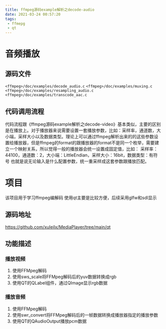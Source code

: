 ```yaml
---
title: ffmpeg源码example解析之decode-audio
date: 2021-03-24 00:57:20
tags:
 - ffmepg
 - qt
---
```

# 音频播放
## 源码文件
`<ffmpeg>/doc/examples/decode_audio.c`
`<ffmpeg>/doc/examples/muxing.c`
`<ffmpeg>/doc/examples/resampling_audio.c`
`<ffmpeg>/doc/examples/transcode_aac.c`

## 代码调用流程
代码流程跟《ffmpeg源码example解析之decode-video》基本类似，主要的区别是在播放上。对于播放器来说需要设置一套播放参数，比如：采样率，通道数，大小端，采样大小以及数据类型。理论上可以通过ffmpeg解析出来的的这些参数设置给播放器，但是ffmpeg的format的跟播放器的format不是同一个枚举，需要建立一个映射关系，所以觉得一般的播放器会统一设置成固定值，比如：
采样率：44100，通道数：2，大小端：LittleEndian，采样大小：16bit，数据类型：有符号
也就是说无论输入是什么配置参数，统一重采样成这套参数跟播放匹配。

# 项目
该项目用于学习ffmpeg编解码
使用qt主要是比较方便，后续采用glfw和sdl显示

## 源码地址
https://github.com/xuleilx/MediaPlayer/tree/main/qt

## 功能描述
### 播放视频
1. 使用FFMpeg解码
2. 使用sws_scale将FFMpeg解码后的yuv数据转换成rgb
3. 使用QT的QLabel组件，通过QImage显示rgb数据

### 播放音频
1. 使用FFMpeg解码
2. 使用swr_convert将FFMpeg解码后的一帧数据转换成播放器指定的播放参数
3. 使用QT的QAudioOutput播放pcm数据

